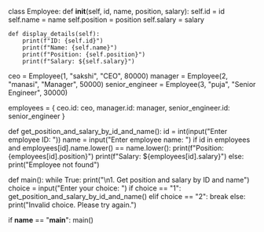 class Employee:
    def __init__(self, id, name, position, salary):
        self.id = id
        self.name = name
        self.position = position
        self.salary = salary

    def display_details(self):
        print(f"ID: {self.id}")
        print(f"Name: {self.name}")
        print(f"Position: {self.position}")
        print(f"Salary: ${self.salary}")

ceo = Employee(1, "sakshi", "CEO", 80000)
manager = Employee(2, "manasi", "Manager", 50000)
senior_engineer = Employee(3, "puja", "Senior Engineer", 30000)


employees = {
    ceo.id: ceo,
    manager.id: manager,
    senior_engineer.id: senior_engineer
}

def get_position_and_salary_by_id_and_name():
    id = int(input("Enter employee ID: "))
    name = input("Enter employee name: ")
    if id in employees and employees[id].name.lower() == name.lower():
        print(f"Position: {employees[id].position}")
        print(f"Salary: ${employees[id].salary}")
    else:
        print("Employee not found")

def main():
    while True:
        print("\n1. Get position and salary by ID and name")
        choice = input("Enter your choice: ")
        if choice == "1":
            get_position_and_salary_by_id_and_name()
        elif choice == "2":
            break
        else:
            print("Invalid choice. Please try again.")

if __name__ == "__main__":
    main()

